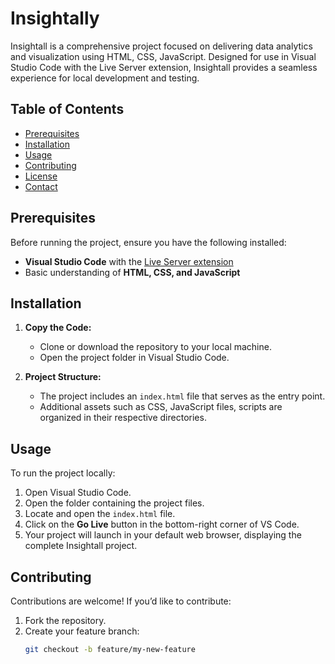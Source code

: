 # Insightally

Insightall is a comprehensive project focused on delivering data analytics and visualization using HTML, CSS, JavaScript. Designed for use in Visual Studio Code with the Live Server extension, Insightall provides a seamless experience for local development and testing.

## Table of Contents
- [Prerequisites](#prerequisites)
- [Installation](#installation)
- [Usage](#usage)
- [Contributing](#contributing)
- [License](#license)
- [Contact](#contact)

## Prerequisites

Before running the project, ensure you have the following installed:
- **Visual Studio Code** with the [Live Server extension](https://marketplace.visualstudio.com/items?itemName=ritwickdey.LiveServer)
- Basic understanding of **HTML, CSS, and JavaScript**

## Installation

1. **Copy the Code:**
   - Clone or download the repository to your local machine.
   - Open the project folder in Visual Studio Code.

2. **Project Structure:**
   - The project includes an `index.html` file that serves as the entry point.
   - Additional assets such as CSS, JavaScript files,  scripts are organized in their respective directories.

## Usage

To run the project locally:

1. Open Visual Studio Code.
2. Open the folder containing the project files.
3. Locate and open the `index.html` file.
4. Click on the **Go Live** button in the bottom-right corner of VS Code.
5. Your project will launch in your default web browser, displaying the complete Insightall project.


## Contributing

Contributions are welcome! If you’d like to contribute:
1. Fork the repository.
2. Create your feature branch:
   ```bash
   git checkout -b feature/my-new-feature
